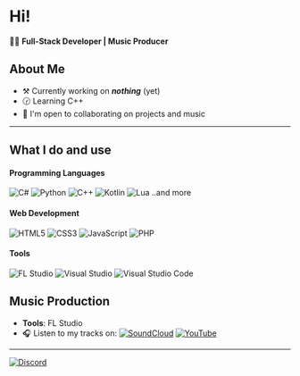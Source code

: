 # Hi!

🧑‍💻 **Full-Stack Developer | Music Producer**

## About Me

- ⚒️ Currently working on ***nothing*** (yet)
- 🕝 Learning C++
- 🤝 I'm open to collaborating on projects and music

---

## What I do and use

#### Programming Languages

![C#](https://img.shields.io/badge/-C%23-239120?logo=c&logoColor=white)
![Python](https://img.shields.io/badge/-Python-3776AB?logo=python&logoColor=white)
![C++](https://img.shields.io/badge/-C++-00599C?logo=c%2B%2B&logoColor=white)
![Kotlin](https://img.shields.io/badge/-Kotlin-0095D5?logo=kotlin&logoColor=white)
![Lua](https://img.shields.io/badge/-Lua-2C2D72?logo=lua&logoColor=white)
..and more

#### Web Development

![HTML5](https://img.shields.io/badge/-HTML5-E34F26?logo=html5&logoColor=white)
![CSS3](https://img.shields.io/badge/-CSS3-1572B6?logo=css3&logoColor=white)
![JavaScript](https://img.shields.io/badge/-JavaScript-F7DF1E?logo=javascript&logoColor=black)
![PHP](https://img.shields.io/badge/-PHP-777BB4?logo=php&logoColor=white)

#### Tools

![FL Studio](https://img.shields.io/badge/-FL%20Studio-F36F21?logo=flstudio&logoColor=white)
![Visual Studio](https://img.shields.io/badge/-Visual_Studio-5C2D91?logo=visual-studio&logoColor=white)
![Visual Studio Code](https://img.shields.io/badge/-VS_Code-007ACC?logo=visual-studio-code&logoColor=white)

## Music Production

- **Tools**: FL Studio
- 🎧 Listen to my tracks on:
    [![SoundCloud](https://img.shields.io/badge/-SoundCloud-FF3300?logo=soundcloud&logoColor=white)](https://soundcloud.com/dark110)
    [![YouTube](https://img.shields.io/badge/YouTube-FF0000?logo=youtube&logoColor=white)](https://www.youtube.com/@darkmusic110)


---
[![Discord](https://img.shields.io/badge/Discord-7289DA?logo=discord&logoColor=white)](https://discord.gg/QdHE8ymXhe)
